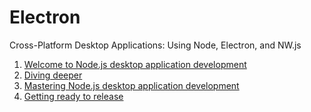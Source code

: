 # Electron

Cross-Platform Desktop Applications: Using Node, Electron, and NW.js

1. [Welcome to Node.js desktop application development](01_welcome.md)
2. [Diving deeper](02_diving.md)
3. [Mastering Node.js desktop application development](03_mastering.md)
4. [Getting ready to release](04_getting.md)
